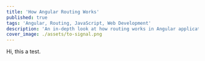 ```yaml
---
title: 'How Angular Routing Works'
published: true
tags: 'Angular, Routing, JavaScript, Web Development'
description: 'An in-depth look at how routing works in Angular applications, including setup, configuration, and best practices.'
cover_image: ./assets/to-signal.png
---
```


Hi, this a test.
